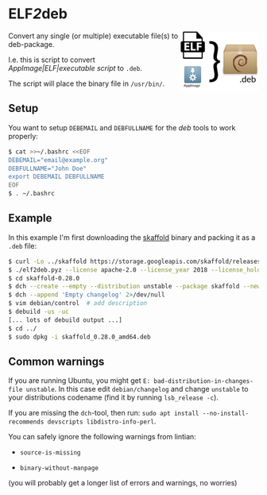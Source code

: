 # ELF*2*deb
<img align="right" src="https://raw.githubusercontent.com/NicolaiSoeborg/ELF2deb/master/.github/logo-small.png" alt="logo" />

Convert any single (or multiple) executable file(s) to deb-package.

I.e. this is script to convert *AppImage|ELF|executable script* to `.deb`.

The script will place the binary file in `/usr/bin/`.

## Setup

You want to setup `DEBEMAIL` and `DEBFULLNAME` for the *deb* tools to work properly:

```bash
$ cat >>~/.bashrc <<EOF
DEBEMAIL="email@example.org"
DEBFULLNAME="John Doe"
export DEBEMAIL DEBFULLNAME
EOF
$ . ~/.bashrc
```

## Example

In this example I'm first downloading the [skaffold](https://skaffold.dev/) binary and packing it as a `.deb` file:

```bash
$ curl -Lo ../skaffold https://storage.googleapis.com/skaffold/releases/latest/skaffold-linux-amd64
$ ./elf2deb.pyz --license apache-2.0 --license_year 2018 --license_holder "The Skaffold Authors" --package_name skaffold --package_version 0.28.0 --homepage "https://skaffold.dev/" ../skaffold
$ cd skaffold-0.28.0
$ dch --create --empty --distribution unstable --package skaffold --newversion 0.28.0
$ dch --append 'Empty changelog' 2>/dev/null
$ vim debian/control  # add description
$ debuild -us -uc
[... lots of debuild output ...]
$ cd ../
$ sudo dpkg -i skaffold_0.28.0_amd64.deb
```

## Common warnings

If you are running Ubuntu, you might get `E: bad-distribution-in-changes-file unstable`.
In this case edit `debian/changelog` and change `unstable` to your distributions codename (find it by running `lsb_release -c`).

If you are missing the `dch`-tool, then run: `sudo apt install --no-install-recommends devscripts libdistro-info-perl`.

You can safely ignore the following warnings from lintian:

 * `source-is-missing`

 * `binary-without-manpage`

(you will probably get a longer list of errors and warnings, no worries)
